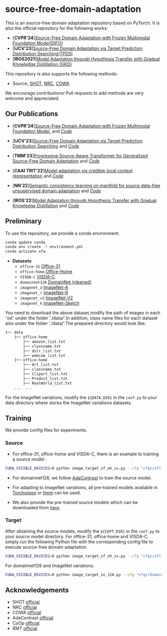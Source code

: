 # source-free-domain-adaptation
This is an source-free domain adaptation repository based on PyTorch. It is also the official repository for the following works:
- [**CVPR'24**][Source-Free Domain Adaptation with Frozen Multimodal Foundation Model(DIFO)](https://arxiv.org/pdf/2311.16510.pdf)
- [**IJCV'23**][Source-Free Domain Adaptation via Target Prediction Distribution Searching(TPDS)](https://link.springer.com/article/10.1007/s11263-023-01892-w)
- [**IROS2021**][Model Adaptation through Hypothesis Transfer with Gradual Knowledge Distillation (GKD)](https://ieeexplore.ieee.org/abstract/document/9636206)


This repository is also supports the following methods:
  - Source, [SHOT](http://proceedings.mlr.press/v119/liang20a/liang20a.pdf),
  [NRC](https://proceedings.neurips.cc/paper_files/paper/2021/file/f5deaeeae1538fb6c45901d524ee2f98-Paper.pdf), [COWA](https://proceedings.mlr.press/v162/lee22c/lee22c.pdf)
</details>

We encourage contributions! Pull requests to add methods are very welcome and appreciated.

## Our Publications
- [**CVPR'24**][Source-Free Domain Adaptation with Frozen Multimodal Foundation Model](https://arxiv.org/pdf/2402.19122.pdf), and [*Code*](https://github.com/tntek/source-free-domain-adaptation/blob/main/src/methods/oh/difo.py)

- [**IJCV'23**][Source-Free Domain Adaptation via Target Prediction Distribution Searching](https://link.springer.com/article/10.1007/s11263-023-01892-w) and [*Code*](https://github.com/tntek/source-free-domain-adaptation/blob/main/src/methods/oh/tpds.py)

- [**TMM'23**][Progressive Source-Aware Transformer for Generalized Source-Free Domain Adaptation](https://ieeexplore.ieee.org/abstract/document/10269002) and [*Code*](https://github.com/tntek/PSAT-GDA)

- [**CAAI TRIT'22**][Model adaptation via credible local context representation](https://ietresearch.onlinelibrary.wiley.com/doi/pdf/10.1049/cit2.12228) and [*Code*](https://github.com/tntek/CLCR)

- [**NN'22**][Semantic consistency learning on manifold for source data-free unsupervised domain adaptation](https://www.sciencedirect.com/science/article/pii/S0893608022001897) and [*Code*](https://github.com/tntek/SCLM)

- [**IROS'22**][Model Adaptation through Hypothesis Transfer with Gradual Knowledge Distillation](https://ieeexplore.ieee.org/abstract/document/9636206) and [*Code*](https://github.com/tntek/source-free-domain-adaptation/blob/main/src/methods/oh/gkd.py)

## Preliminary

To use the repository, we provide a conda environment.
```bash
conda update conda
conda env create -f environment.yml
conda activate sfa
```
- **Datasets**
  - `office-31` [Office-31](https://drive.google.com/file/d/0B4IapRTv9pJ1WGZVd1VDMmhwdlE/view?resourcekey=0-gNMHVtZfRAyO_t2_WrOunA)
  - `office-home` [Office-Home](https://drive.google.com/file/d/0B81rNlvomiwed0V1YUxQdC1uOTg/view)
  - `VISDA-C` [VISDA-C](https://github.com/VisionLearningGroup/taskcv-2017-public/tree/master/classification)
  - `domainnet126` [DomainNet (cleaned)](http://ai.bu.edu/M3SDA/)
  - `imagenet_a` [ImageNet-A](https://github.com/hendrycks/natural-adv-examples)
  - `imagenet_r` [ImageNet-R](https://github.com/hendrycks/imagenet-r)
  - `imagenet_v2` [ImageNet-V2](https://huggingface.co/datasets/vaishaal/ImageNetV2/tree/main)
  - `imagenet_k` [ImageNet-Sketch](https://github.com/HaohanWang/ImageNet-Sketch)

You need to download the above dataset,modify the path of images in each '.txt' under the folder './data/'.In addition, class name files for each dataset also under the folder './data/'.The prepared directory would look like:
```bash
├── data
    ├── office-home
        ├── amazon_list.txt
        ├── classname.txt
        ├── dslr_list.txt
        ├── webcam_list.txt
    ├── office-home
        ├── Art_list.txt
        ├── classname.txt
        ├── Clipart_list.txt
        ├── Product_list.txt
        ├── RealWorld_list.txt
    ...  ...
```
For the ImageNet variations, modify the `${DATA_DIR}` in the `conf.py` to your data directory where stores the ImageNet variations datasets.

## Training
We provide config files for experiments. 
### Source
- For office-31, office-home and VISDA-C, there is an example to training a source model :
```bash
CUDA_VISIBLE_DEVICES=0 python image_target_of_oh_vs.py --cfg "cfgs/office-home/source.yaml" SETTING.S 0
```
- For domainnet126, we follow [AdaContrast](https://github.com/DianCh/AdaContrast) to train the source model.

- For adapting to ImageNet variations, all pre-trained models available in [Torchvision](https://pytorch.org/vision/0.14/models.html) or [timm](https://github.com/huggingface/pytorch-image-models/tree/v0.6.13) can be used.

- We also provide the pre-trained source models which can be downloaded from [here](https://drive.google.com/drive/folders/17n6goPXw_-ERgTK8R8nm4M_8PJPTEK1j?usp=sharing).

### Target
After obtaining the source models, modify the `${CKPT_DIR}` in the `conf.py` to your source model directory. For office-31, office-home and VISDA-C, simply run the following Python file with the corresponding config file to execute source-free domain adaptation.
```bash
CUDA_VISIBLE_DEVICES=0 python image_target_of_oh_vs.py --cfg "cfgs/office-home/difo.yaml" SETTING.S 0 SETTING.T 1
```
For domainnet126 and ImageNet variations.
```bash
CUDA_VISIBLE_DEVICES=0 python image_target_in_126.py --cfg "cfgs/domainnet126/difo.yaml" SETTING.S 0 SETTING.T 1
```

## Acknowledgements
+ SHOT [official](https://github.com/tim-learn/SHOT)
+ NRC [official](https://github.com/Albert0147/NRC_SFDA)
+ COWA [official](https://github.com/Jhyun17/CoWA-JMDS)
+ AdaContrast [official](https://github.com/DianCh/AdaContrast)
+ CoOp [official](https://github.com/KaiyangZhou/CoOp)
+ RMT [official](https://github.com/mariodoebler/test-time-adaptation)
